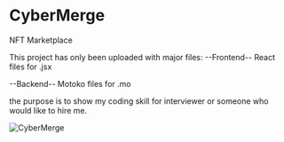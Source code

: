 # CyberMerge
NFT Marketplace 

This project has only been uploaded with major files:
--Frontend--
React files for .jsx

--Backend--
Motoko files for .mo

the purpose is to show my coding skill for interviewer or someone who would like to hire me. 


![CyberMerge](https://user-images.githubusercontent.com/106410053/207403966-b97eea53-8506-4504-98d6-1701faef8c82.png)
